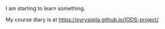 I am starting to learn something.

My course diary is at <https://pyrysipila.github.io/IODS-project/>
